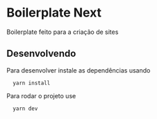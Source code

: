 # Boilerplate Next

Boilerplate feito para a criação de sites

## Desenvolvendo

Para desenvolver instale as dependências usando

```
  yarn install
```

Para rodar o projeto use

```
  yarn dev
```

